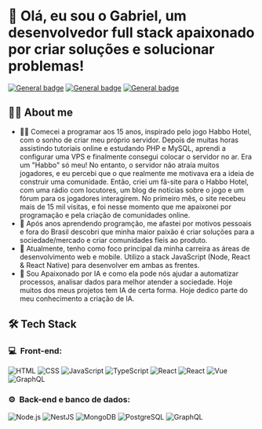 # 👋 Olá, eu sou o Gabriel, um desenvolvedor full stack apaixonado por criar soluções e solucionar problemas!

[![General badge](https://img.shields.io/badge/Instagram-E4405F?style=for-the-badge&logo=instagram&logoColor=white
)](https://www.instagram.com/yossistanislav/)
 [![General badge](https://img.shields.io/badge/LinkedIn-0077B5?style=for-the-badge&logo=linkedin&logoColor=white
)](https://www.linkedin.com/in/gahalberto/)
 [![General badge](https://img.shields.io/badge/Gmail-D14836?style=for-the-badge&logo=gmail&logoColor=white
)](mailto:gahalberto@icloud.com)


## 🧑‍💻 About me
- 🧑‍💻 Comecei a programar aos 15 anos, inspirado pelo jogo Habbo Hotel, com o sonho de criar meu próprio servidor. Depois de muitas horas assistindo tutoriais online e estudando PHP e MySQL, aprendi a configurar uma VPS e finalmente consegui colocar o servidor no ar. Era um "Habbo" só meu! No entanto, o servidor não atraía muitos jogadores, e eu percebi que o que realmente me motivava era a ideia de construir uma comunidade. Então, criei um fã-site para o Habbo Hotel, com uma rádio com locutores, um blog de notícias sobre o jogo e um fórum para os jogadores interagirem. No primeiro mês, o site recebeu mais de 15 mil visitas, e foi nesse momento que me apaixonei por programação e pela criação de comunidades online.
- 💚 Após anos aprendendo programção, me afastei por motivos pessoais e fora do Brasil descobri que minha maior paixão é criar soluções para a sociedade/mercado e criar comunidades fíeis ao produto.
- 🚀 Atualmente, tenho como foco principal da minha carreira as áreas de desenvolvimento web e mobile. Utilizo a stack JavaScript (Node, React & React Native) para desenvolver em ambas as frentes.
- 🤖 Sou Apaixonado por IA e como ela pode nós ajudar a automatizar processos, analisar dados para melhor atender a sociedade. Hoje muitos dos meus projetos tem IA de certa forma. Hoje dedico parte do meu conhecimento a criação de IA. 

## 🛠️ Tech Stack
<h3>💻 &nbsp;Front-end:</h3>

![HTML](https://img.shields.io/badge/-HTML-333333?style=flat&logo=HTML5)
![CSS](https://img.shields.io/badge/-CSS-333333?style=flat&logo=CSS3&logoColor=1572B6)
![JavaScript](https://img.shields.io/badge/-JavaScript-333333?style=flat&logo=javascript)
![TypeScript](https://img.shields.io/badge/-TypeScript-333333?style=flat&logo=typescript&logoColor=2D79C7)
![React](https://img.shields.io/badge/-React-333333?style=flat&logo=react)
![React](https://img.shields.io/badge/-React%20Native-333333?style=flat&logo=react)
![Vue](https://img.shields.io/badge/-Vue-333333?style=flat&logo=vue.js)
![GraphQL](https://img.shields.io/badge/-GraphQL-333333?style=flat&logo=graphql&logoColor=E535AB)

<h3>⚙️ &nbsp;Back-end e banco de dados:</h3>

![Node.js](https://img.shields.io/badge/-Node.js-333333?style=flat&logo=node.js)
![NestJS](https://img.shields.io/badge/-NestJS-333333?style=flat&logo=nestjs&logoColor=E535AB)
![MongoDB](https://img.shields.io/badge/-MongoDB-333333?style=flat&logo=mongodb)
![PostgreSQL](https://img.shields.io/badge/-PostgreSQL-333333?style=flat&logo=postgresql)
![GraphQL](https://img.shields.io/badge/-GraphQL-333333?style=flat&logo=graphql&logoColor=E535AB)
